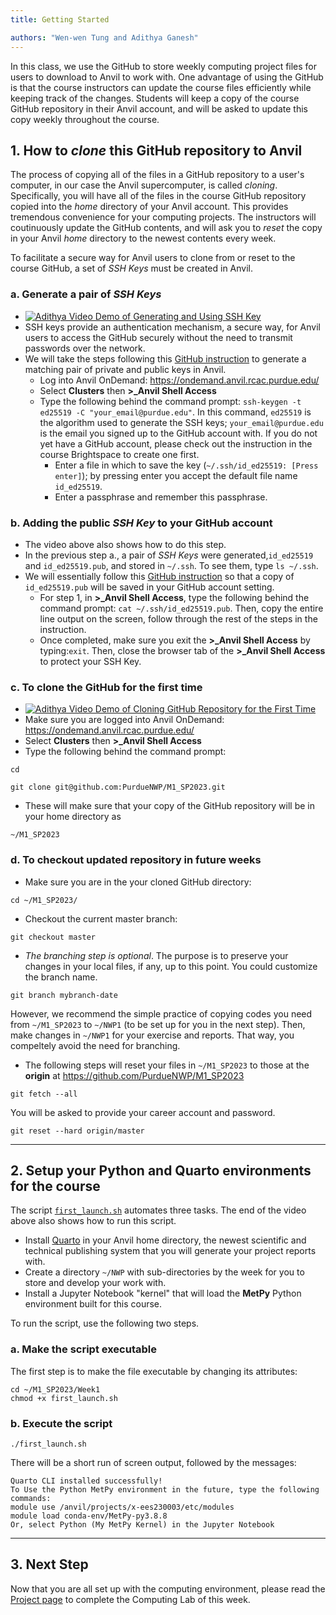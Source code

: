 ```yaml
---
title: Getting Started

authors: "Wen-wen Tung and Adithya Ganesh"
---
```


In this class, we use the GitHub to store weekly computing project files for users to download to Anvil to work with. One advantage of using the GitHub is that the course instructors can update the course files efficiently while keeping track of the changes. Students will keep a copy of the course GitHub repository in their Anvil account, and will be asked to update this copy weekly throughout the course.

## 1. How to *clone* this GitHub repository to Anvil

The process of copying all of the files in a GitHub repository to a user's computer, in our case the Anvil supercomputer, is called *cloning*. Specifically, you will have all of the files in the course GitHub repository copied into the *home* directory of your Anvil account. This provides tremendous convenience for your computing projects. The instructors will coutinuously update the GitHub contents, and will ask you to *reset* the copy in your Anvil *home* directory to the newest contents every week.

To facilitate a secure way for Anvil users to clone from or reset to the course GitHub, a set of *SSH Keys* must be created in Anvil.

### a. Generate a pair of *SSH Keys*

 - [![Adithya Video Demo of Generating and Using SSH Key ](http://img.youtube.com/vi/YOUTUBE_VIDEO_ID_HERE/0.jpg)](http://www.youtube.com/watch?v=YOUTUBE_VIDEO_ID_HERE "Video Title")
 -  SSH keys provide an authentication mechanism, a secure way, for Anvil users to access the GitHub securely without the need to transmit passwords over the network.  
 - We will take the steps following this [GitHub instruction](https://docs.github.com/en/authentication/connecting-to-github-with-ssh/generating-a-new-ssh-key-and-adding-it-to-the-ssh-agent#generating-a-new-ssh-key) to generate a matching pair of private and public keys in Anvil.
   -  Log into Anvil OnDemand: https://ondemand.anvil.rcac.purdue.edu/
   -  Select **Clusters** then **\>\_Anvil Shell Access**
   -  Type the following behind the command prompt:
`ssh-keygen -t ed25519 -C "your_email@purdue.edu"`. In this command, `ed25519` is the algorithm used to generate the SSH keys; `your_email@purdue.edu` is the email you signed up to the GitHub account with. If you do not yet have a GitHub account, please check out the instruction in the course Brightspace to create one first.
      - Enter a file in which to save the key (`~/.ssh/id_ed25519: [Press enter]`); by pressing enter you accept the default file name `id_ed25519`.
      - Enter a passphrase and remember this passphrase.


### b. Adding the public *SSH Key* to your GitHub account

 - The video above also shows how to do this step.
 - In the previous step a., a pair of *SSH Keys* were generated,`id_ed25519` and `id_ed25519.pub`, and stored in `~/.ssh`. To see them, type `ls ~/.ssh`.
 - We will essentially follow this [GitHub instruction](https://docs.github.com/en/authentication/connecting-to-github-with-ssh/adding-a-new-ssh-key-to-your-github-account#adding-a-new-s[…]to-your-account) so that a copy of `id_ed25519.pub` will be saved in your GitHub account setting.
     - For step 1, in **\>\_Anvil Shell Access**, type the following behind the command prompt: `cat ~/.ssh/id_ed25519.pub`. Then, copy the entire line output on the screen, follow through the rest of the steps in the instruction.
     - Once completed, make sure you exit the **\>\_Anvil Shell Access** by typing:`exit`. Then, close the browser tab of the **\>\_Anvil Shell Access** to protect your SSH Key.

### c. To clone the GitHub for the first time

 -  [![Adithya Video Demo of Cloning GitHub Repository for the First Time](http://img.youtube.com/vi/9qNy9kjZ29Q/0.jpg)](https://mediaspace.itap.purdue.edu/media/Local+Environment+Setup/1_sgswunaa "Local Environment Setup")
 -  Make sure you are logged into Anvil OnDemand: https://ondemand.anvil.rcac.purdue.edu/
 -  Select **Clusters** then **\>\_Anvil Shell Access**
 -  Type the following behind the command prompt:

```
cd

git clone git@github.com:PurdueNWP/M1_SP2023.git
```

 -  These will make sure that your copy of the GitHub repository will be in your home directory as
```
~/M1_SP2023
```

### d. To checkout updated repository in future weeks

 - Make sure you are in the your cloned GitHub directory:
```
cd ~/M1_SP2023/
```
 - Checkout the current master branch:
```
git checkout master
```
 - *The branching step is optional*. The purpose is to preserve your changes in your local files, if any, up to this point. You could customize the branch name.
```
git branch mybranch-date
```
However, we recommend the simple practice of copying codes you need from `~/M1_SP2023` to `~/NWP1` (to be set up for you in the next step). Then, make changes in `~/NWP1` for your exercise and reports. That way, you compeltely avoid the need for branching.

 - The following steps will reset your files in `~/M1_SP2023` to those at the **origin** at https://github.com/PurdueNWP/M1_SP2023

```
git fetch --all
```
You will be asked to provide your career account and password.

```
git reset --hard origin/master
```

---

## 2. Setup your Python and Quarto environments for the course

The script [`first_launch.sh`](first_launch.sh) automates three tasks. The end of the video above also shows how to run this script.

 - Install [Quarto](https://quarto.org) in your Anvil home directory, the newest scientific and technical publishing system that you will generate your project reports with. 
 - Create a directory `~/NWP` with sub-directories by the week for you to store and develop your work with.
 - Install a Jupyter Notebook "kernel" that will load the **MetPy** Python environment built for this course.
 
To run the script, use the following two steps. 

### a. Make the script executable
The first step is to make the file executable by changing its attributes:

```
cd ~/M1_SP2023/Week1
chmod +x first_launch.sh
```

### b. Execute the script

```
./first_launch.sh
```

There will be a short run of screen output, followed by the messages:

```
Quarto CLI installed successfully!
To Use the Python MetPy environment in the future, type the following commands:
module use /anvil/projects/x-ees230003/etc/modules
module load conda-env/MetPy-py3.8.8
Or, select Python (My MetPy Kernel) in the Jupyter Notebook
```

---

## 3. Next Step

Now that you are all set up with the computing environment, please read the [Project page](project.md) to complete the Computing Lab of this week.